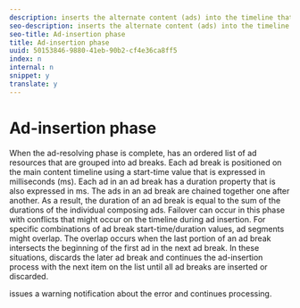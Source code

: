 ```yaml
---
description: inserts the alternate content (ads) into the timeline that corresponds to the main content.
seo-description: inserts the alternate content (ads) into the timeline that corresponds to the main content.
seo-title: Ad-insertion phase
title: Ad-insertion phase
uuid: 50153846-9880-41eb-90b2-cf4e36ca8ff5
index: n
internal: n
snippet: y
translate: y
---
```


# Ad-insertion phase

When the ad-resolving phase is complete,  <!-- PH element: phrases/primetime-sdk-name --> has an ordered list of ad resources that are grouped into ad breaks. Each ad break is positioned on the main content timeline using a start-time value that is expressed in milliseconds (ms). Each ad in an ad break has a duration property that is also expressed in ms. The ads in an ad break are chained together one after another. As a result, the duration of an ad break is equal to the sum of the durations of the individual composing ads.
Failover can occur in this phase with conflicts that might occur on the timeline during ad insertion. For specific combinations of ad break start-time/duration values, ad segments might overlap. The overlap occurs when the last portion of an ad break intersects the beginning of the first ad in the next ad break. In these situations,  <!-- PH element: phrases/primetime-sdk-name --> discards the later ad break and continues the ad-insertion process with the next item on the list until all ad breaks are inserted or discarded.
<!-- PH element: phrases/primetime-sdk-name --> issues a warning notification about the error and continues processing.
